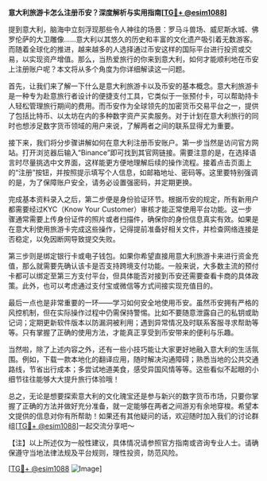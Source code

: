 **意大利旅游卡怎么注册币安？深度解析与实用指南[[TG💪+ @esim1088](https://t.me/s/esim1088)]**

提到意大利，脑海中立刻浮现那些令人神往的场景：罗马斗兽场、威尼斯水城、佛罗伦萨的大卫雕像……意大利以其悠久的历史和丰富的文化遗产吸引着无数游客。而随着全球化的推进，越来越多的人选择通过币安这样的国际平台进行投资或交易，以实现资产增值。那么，当热爱旅行的你来到意大利，如何才能顺利地在币安上注册账户呢？本文将从多个角度为你详细解读这一问题。

首先，让我们来了解一下什么是意大利旅游卡以及币安的基本概念。意大利旅游卡是一种专为赴意旅行者设计的便捷支付工具，它类似于一张预付卡，可以帮助持卡人轻松管理旅行期间的费用。而币安作为全球领先的加密货币交易平台之一，提供了包括比特币、以太坊在内的多种数字资产买卖服务。对于计划在意大利旅行的同时也想涉足数字货币领域的用户来说，了解两者之间的联系显得尤为重要。

接下来，我们将分步骤讲解如何在意大利注册币安账户。第一步当然是访问官方网站。打开浏览器后输入“Binance”即可找到其官网链接。需要注意的是，在选择语言时尽量挑选中文界面，这样能更方便地理解后续的操作流程。接着点击页面上的“注册”按钮，并按照提示填写个人信息，如邮箱地址、密码等。这里要特别强调的是，为了保障账户安全，请务必设置强密码，并定期更换。

完成基本资料录入之后，第二步便是身份验证环节。根据币安的规定，所有新用户都需要经过KYC（Know Your Customer）审核才能正常使用平台功能。这一步骤通常需要上传身份证件的照片或者扫描件，确保你的身份信息真实有效。如果是在意大利使用旅游卡完成这些操作，记得提前准备好相关文件，并检查网络连接是否稳定，以免因断网导致提交失败。

第三步则是绑定银行卡或电子钱包。如果你希望直接用意大利旅游卡来进行资金充值，那么就需要先确认该卡是否支持跨境支付功能。一般来说，大多数主流的预付卡都可以绑定至第三方支付平台，但具体能否对接到币安还需要查看卡商的具体政策。此外，也可以考虑通过支付宝或微信等方式间接实现充值目的。

最后一点也是非常重要的一环——学习如何安全地使用币安。虽然币安拥有严格的风控机制，但在实际操作过程中仍需保持警惕。比如不要随意泄露自己的私钥或助记词；定期更新软件版本以防漏洞被利用；遇到异常情况及时联系客服寻求帮助等等。只有掌握了正确的使用方法，才能真正享受到币安带来的便利与乐趣。

当然啦，除了上述内容之外，还有一些小技巧能让大家更好地融入意大利的生活氛围。例如，下载一款本地化的翻译应用，随时解决沟通障碍；熟悉当地的公共交通路线，节省出行成本；多尝试地道美食，感受异国风情等等。这些看似不起眼的小细节往往能够大大提升旅行体验哦！

总之，无论是想要探索意大利的文化瑰宝还是参与新兴的数字货币市场，只要你掌握了正确的方法并做好充分准备，就一定能够在两者之间游刃有余地穿梭。希望本文提供的信息对你有所帮助！如果还有其他疑问的话，欢迎随时加入我们的讨论群组[[TG💪+ @esim1088](https://t.me/s/esim1088)]一起交流分享吧～

【注】以上所述仅为一般性建议，具体情况请参照官方指南或咨询专业人士。请确保遵守当地法律法规及平台规则，理性投资，防范风险。

[[TG💪+ @esim1088](https://t.me/s/esim1088) ![Image](https://i.postimg.cc/4NQfJmqS/Snipaste-2025-05-13-00-14-12.png)]